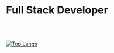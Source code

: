 # Full Stack Developer

<br />
<br />

[![Top Langs](https://github-readme-stats.vercel.app/api/top-langs/?username=Phalufa&layout=compact)](https://github.com/anuraghazra/github-readme-stats)

<br />
<br />
